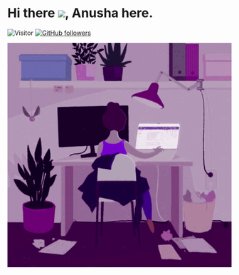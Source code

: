 # Hi there <img src="https://github.com/TheDudeThatCode/TheDudeThatCode/blob/master/Assets/Hi.gif" width="29px">, Anusha here. 
![Visitor](https://visitor-badge.laobi.icu/badge?page_id=anusha-c18.repoName) [![GitHub followers](https://img.shields.io/github/followers/anusha-c18.svg?style=social&label=Follow)](https://github.com/anusha-c18?tab=followers)<br/>

<!-- <img align="right" width=300px alt="Unicorn" src="https://c.tenor.com/GN73MKBawZYAAAAi/busy-cute.gif" /> -->
<img align="right" src="./typing.gif">
